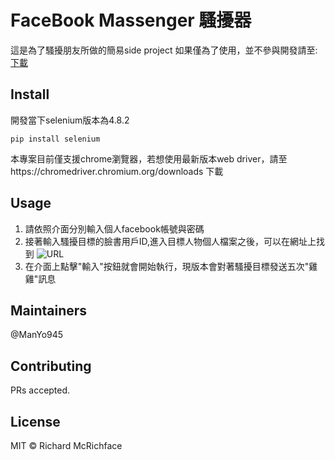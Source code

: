 # FaceBook Massenger 騷擾器

這是為了騷擾朋友所做的簡易side project
如果僅為了使用，並不參與開發請至:  [下載](https://github.com/ManYo945/fb_massenge_harass/releases/tag/%E4%BD%BF%E7%94%A8%E8%80%85.exe%E5%9F%B7%E8%A1%8C%E6%AA%94)

## Install

開發當下selenium版本為4.8.2
```
pip install selenium
```
本專案目前僅支援chrome瀏覽器，若想使用最新版本web driver，請至https://chromedriver.chromium.org/downloads 下載

## Usage

1. 請依照介面分別輸入個人facebook帳號與密碼
2. 接著輸入騷擾目標的臉書用戶ID,進入目標人物個人檔案之後，可以在網址上找到
   ![URL](https://user-images.githubusercontent.com/58728517/223823136-23c0051e-b7c2-417c-855f-638780e03c3d.png)
3. 在介面上點擊"輸入"按鈕就會開始執行，現版本會對著騷擾目標發送五次"雞雞"訊息

## Maintainers

@ManYo945

## Contributing

PRs accepted.

## License

MIT © Richard McRichface
